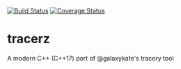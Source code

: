 [![Build Status](https://travis-ci.com/caranatar/tracerz.svg?branch=master)](https://travis-ci.com/caranatar/tracerz)
[![Coverage Status](https://coveralls.io/repos/github/caranatar/tracerz/badge.svg)](https://coveralls.io/github/caranatar/tracerz)
# tracerz
A modern C++ (C++17) port of @galaxykate's tracery tool
